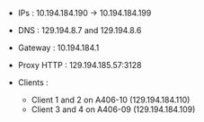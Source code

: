 - IPs : 10.194.184.190 -> 10.194.184.199
- DNS : 129.194.8.7 and 129.194.8.6
- Gateway : 10.194.184.1
- Proxy HTTP : 129.194.185.57:3128

- Clients :
	- Client 1 and 2 on A406-10 (129.194.184.110)
	- Client 3 and 4 on A406-09 (129.194.184.109)
